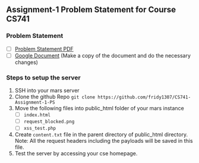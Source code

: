 ## Assignment-1 Problem Statement for Course CS741

### Problem Statement
* [ ] [Problem Statement PDF](./CS741-Assignment-1-ProblemStatement.pdf)
* [ ] [Google Document](https://docs.google.com/document/d/1_H55piXX2tMYU4TxkGbf5m9UBKjIjIa33q81yWJylPQ/edit?usp=sharing) (Make a copy of the document and do the necessary changes)

### Steps to setup the server
1. SSH into your mars server
2. Clone the github Repo
    `git clone https://github.com/fridy1307/CS741-Assignment-1-PS`
3. Move the following files into public_html folder of your mars instance
    * [ ] `index.html`
    * [ ] `request_blocked.png`
    * [ ] `xss_test.php`
4. Create `content.txt` file in the parent directory of public_html directory. Note: All the request headers including the payloads will be saved in this file.
5. Test the server by accessing your cse homepage.